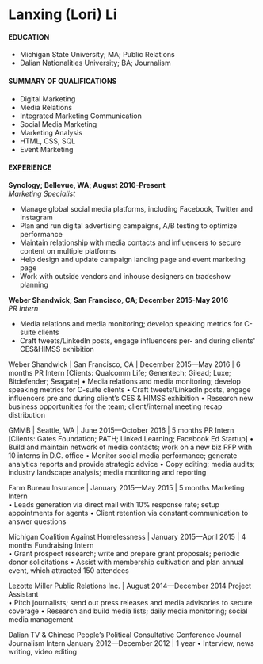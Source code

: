 # Lanxing (Lori) Li  

#### **EDUCATION**  
* Michigan State University; MA; Public Relations  
* Dalian Nationalities University; BA; Journalism  

#### **SUMMARY OF QUALIFICATIONS**     
* Digital Marketing  
* Media Relations  
* Integrated Marketing Communication  
* Social Media Marketing  
* Marketing Analysis  
* HTML, CSS, SQL  
* Event Marketing

#### **EXPERIENCE**  
**Synology; Bellevue, WA; August 2016-Present**  
_Marketing Specialist_  
* Manage global social media platforms, including Facebook, Twitter and Instagram
* Plan and run digital advertising campaigns, A/B testing to optimize performance
* Maintain relationship with media contacts and influencers to secure content on multiple platforms
* Help design and update campaign landing page and event marketing page
* Work with outside vendors and inhouse designers on tradeshow planning

**Weber Shandwick; San Francisco, CA; December 2015-May 2016**  
_PR Intern_  
* Media relations and media monitoring; develop speaking metrics for C-suite clients  
* Craft tweets/LinkedIn posts, engage influencers per- and during clients' CES&HIMSS exhibition  


Weber Shandwick | San Francisco, CA | December 2015—May 2016 | 6 months
PR Intern [Clients: Qualcomm Life; Genentech; Gilead; Luxe; Bitdefender; Seagate]
• Media relations and media monitoring; develop speaking metrics for C-suite clients
• Craft tweets/LinkedIn posts, engage influencers pre and during client’s CES & HIMSS exhibition
• Research new business opportunities for the team; client/internal meeting recap distribution

GMMB | Seattle, WA | June 2015—October 2016 | 5 months
PR Intern [Clients: Gates Foundation; PATH; Linked Learning; Facebook Ed Startup]
• Build and maintain network of media contacts; work on a new biz RFP with 10 interns in D.C. office
• Monitor social media performance; generate analytics reports and provide strategic advice
• Copy editing; media audits; industry landscape analysis; media monitoring and reporting


Farm Bureau Insurance | January 2015—May 2015 | 5 months
Marketing Intern											 
• Leads generation via direct mail with 10% response rate; setup appointments for agents
• Client retention via constant communication to answer questions

Michigan Coalition Against Homelessness | January 2015—April 2015 | 4 months
Fundraising Intern										
• Grant prospect research; write and prepare grant proposals; periodic donor solicitations
• Assist with membership cultivation and plan annual event, which attracted 150 attendees

Lezotte Miller Public Relations Inc. | August 2014—December 2014
Project Assistant                                  
• Pitch journalists; send out press releases and media advisories to secure coverage 
• Research and build media lists; daily media monitoring; social media management

Dalian TV & Chinese People’s Political Consultative Conference Journal
Journalism Intern                                             	January 2012—December 2012 | 1 year
• Interview, news writing, video editing
